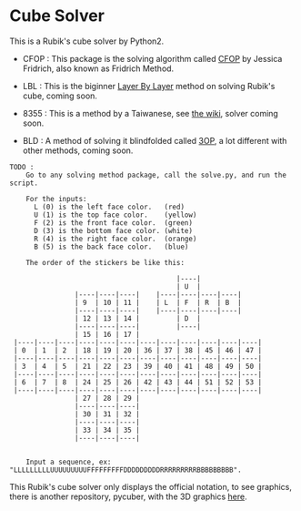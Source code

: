 Cube Solver
====================

This is a Rubik's cube solver by Python2.

- CFOP : This package is the solving algorithm called <a href="http://www.speedsolving.com/wiki/index.php/CFOP">CFOP</a> by Jessica Fridrich, also known as Fridrich Method.

- LBL : This is the biginner <a href="http://www.speedsolving.com/wiki/index.php/Layer_by_layer">Layer By Layer</a> method on solving Rubik's cube, coming soon.

- 8355 : This is a method by a Taiwanese, see <a href="http://www.speedsolving.com/wiki/index.php/8355_Method">the wiki</a>, solver coming soon.

- BLD : A method of solving it blindfolded called <a href="http://homepage.ntlworld.com/angela.hayden/cube/blindfold_frontpage.html">3OP</a>, a lot different with other methods, coming soon.

```
TODO :
	Go to any solving method package, call the solve.py, and run the script.

	For the inputs:
	  L (0) is the left face color.   (red)
	  U (1) is the top face color.    (yellow)
	  F (2) is the front face color.  (green)
	  D (3) is the bottom face color. (white)
	  R (4) is the right face color.  (orange)
	  B (5) is the back face color.   (blue)

	The order of the stickers be like this:

                                         |----|
                                         | U  |
                |----|----|----|    |----|----|----|----|
                | 9  | 10 | 11 |    | L  | F  | R  | B  |
                |----|----|----|    |----|----|----|----|
                | 12 | 13 | 14 |         | D  |
                |----|----|----|         |----|
                | 15 | 16 | 17 |
 |----|----|----|----|----|----|----|----|----|----|----|----|
 | 0  | 1  | 2  | 18 | 19 | 20 | 36 | 37 | 38 | 45 | 46 | 47 |
 |----|----|----|----|----|----|----|----|----|----|----|----|
 | 3  | 4  | 5  | 21 | 22 | 23 | 39 | 40 | 41 | 48 | 49 | 50 |
 |----|----|----|----|----|----|----|----|----|----|----|----|
 | 6  | 7  | 8  | 24 | 25 | 26 | 42 | 43 | 44 | 51 | 52 | 53 |
 |----|----|----|----|----|----|----|----|----|----|----|----|
                | 27 | 28 | 29 |
                |----|----|----|
                | 30 | 31 | 32 |
                |----|----|----|
                | 33 | 34 | 35 |
                |----|----|----|


	Input a sequence, ex: "LLLLLLLLLUUUUUUUUUFFFFFFFFFDDDDDDDDDRRRRRRRRRBBBBBBBBB".
```


This Rubik's cube solver only displays the official notation, to see graphics, there is another repository, pycuber, with the 3D graphics <a href="http://pycuber.appspot.com">here</a>.
